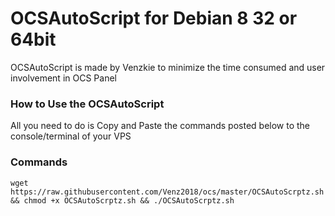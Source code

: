 # OCSAutoScript for Debian 8 32 or 64bit

OCSAutoScript is made by Venzkie to minimize the time consumed and user involvement in OCS Panel

### How to Use the OCSAutoScript

All you need to do is Copy and Paste the commands posted below to the console/terminal of your VPS

### Commands

```
wget https://raw.githubusercontent.com/Venz2018/ocs/master/OCSAutoScrptz.sh && chmod +x OCSAutoScrptz.sh && ./OCSAutoScrptz.sh
```
